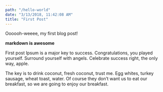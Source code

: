 ```yaml
---
path: "/hello-world"
date: "3/13/2018, 11:42:08 AM"
title: "First Post"
---
```

Oooooh-weeee, my first blog post!

**markdown is awesome**

First post Ipsum is a major key to success. Congratulations, you played yourself. Surround yourself with angels. Celebrate success right, the only way, apple.

The key is to drink coconut, fresh coconut, trust me. Egg whites, turkey sausage, wheat toast, water. Of course they don’t want us to eat our breakfast, so we are going to enjoy our breakfast.
